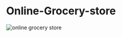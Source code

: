 # Online-Grocery-store
![online grocery store](https://user-images.githubusercontent.com/97881030/220557476-a38da67c-69c3-4fb2-8f55-e55149d31f17.png)
